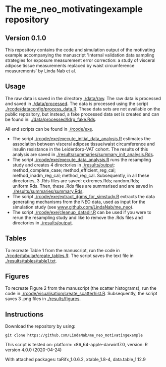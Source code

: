 # The me_neo_motivatingexample repository

## Version 0.1.0
This repository contains the code and simulation output of the motivating example accompanying the manuscript 'Internal validation data sampling strategies for exposure measurement error correction:  a study of visceral adipose tissue measurements replaced by waist circumference measurements' by Linda Nab et al.

## Usage
The raw data is saved in the directory [./data/raw](./data/raw). The raw data is processed and saved in [./data/processed](./data/processed). The data is processed using the script [./rcode/dataconfig/process_data.R](./rcode/dataconfig/process_data.R). These data sets are not available on the public repository, but instead, a fake processed data set is created and can be found in: [./data/processed/ldrp_fake.Rds](./data/processed/ldrp_fake.Rds).


All end scripts can be found in [./rcode/exe](./rcode/exe).
* The script [./rcode/exe/execute_initial_data_analysis.R](./rcode/exe/execute_initial_data_analysis.R) estimates the association between visceral adipose tissue/waist circumference and insulin resistance in the Leiderdorp-VAT cohort. The results of this analysis are saved in [./results/summaries/summary_init_analysis.Rds](./results/summaries/summary_init_analysis.Rds).
* The script [./rcode/exe/execute_data_analysis.R](./rcode/exe/execute_data_analysis.R) runs the resampling study and creates 4 directories in [./results/output](./results/output): method_complete_case; method_efficient_reg_cal; method_inadm_reg_cal; method_reg_cal. Subsequently, in all these directories, 3 .Rds files are saved: extremes.Rds; random.Rds; uniform.Rds. Then, these .Rds files are summarised and are saved in [./results/summaries/summary.Rds](./results/summaries/summary.Rds).
* The script [./rcode/exe/extract_dgms_for_simstudy.R](./rcode/exe/extract_dgms_for_simstudy.R) extracts the data generating mechanisms from the NEO data, used as input for the simulation study (see www.github.com/LindaNab/me_neo).
* The script [./rcode/exe/cleanup_datadir.R](./rcode/exe/cleanup_datadir.R) can be used if you were to rerun the resampling study and like to remove the .Rds files and directories in [./results/output](./results/output).

## Tables
To recreate Table 1 from the manuscript, run the code in [./rcode/tabular/create_tables.R](./rcode/tabular/create_tables.R). The script saves the text file in [./results/tables/table1.txt](./results/tables/table1.txt). 

## Figures
To recreate Figure 2 from the manuscript (the scatter histograms), run the code in [./rcode/visualisation/create_scatterhist.R](./rcode/visualisation/create_scatterhist.R). Subsequently, the script saves 3 .png files in [./results/figures](./results/figures).

## Instructions
Download the repository by using:
```console
git clone https://github.com/LindaNab/me_neo_motivatingexample
```

This script is tested on:
platform: x86_64-apple-darwin17.0, version: R version 4.0.0 (2020-04-24)

With attached packages:
taRifx_1.0.6.2, xtable_1.8-4, data.table_1.12.9